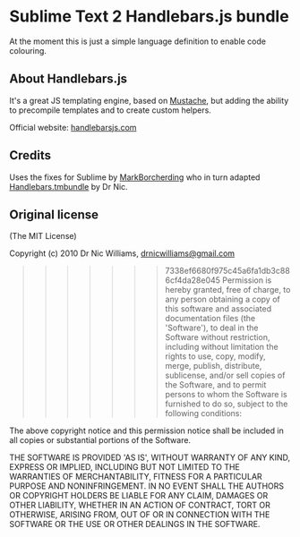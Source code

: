 # Sublime Text 2 Handlebars.js bundle

At the moment this is just a simple language definition to enable code colouring.

## About Handlebars.js

It's a great JS templating engine, based on [Mustache](http://mustache.github.com/), but adding the ability to precompile templates and to create custom helpers.

Official website: [handlebarsjs.com](http://handlebarsjs.com/)

## Credits

Uses the fixes for Sublime by [MarkBorcherding](https://github.com/MarkBorcherding/Handlebars.tmbundle) who in turn adapted [Handlebars.tmbundle](https://github.com/drnic/Handlebars.tmbundle) by Dr Nic.

## Original license

(The MIT License)

Copyright (c) 2010 Dr Nic Williams, drnicwilliams@gmail.com

>>>>>>> 7338ef6680f975c45a6fa1db3c886cf4da28e045
Permission is hereby granted, free of charge, to any person obtaining
a copy of this software and associated documentation files (the
'Software'), to deal in the Software without restriction, including
without limitation the rights to use, copy, modify, merge, publish,
distribute, sublicense, and/or sell copies of the Software, and to
permit persons to whom the Software is furnished to do so, subject to
the following conditions:

The above copyright notice and this permission notice shall be
included in all copies or substantial portions of the Software.

THE SOFTWARE IS PROVIDED 'AS IS', WITHOUT WARRANTY OF ANY KIND,
EXPRESS OR IMPLIED, INCLUDING BUT NOT LIMITED TO THE WARRANTIES OF
MERCHANTABILITY, FITNESS FOR A PARTICULAR PURPOSE AND NONINFRINGEMENT.
IN NO EVENT SHALL THE AUTHORS OR COPYRIGHT HOLDERS BE LIABLE FOR ANY
CLAIM, DAMAGES OR OTHER LIABILITY, WHETHER IN AN ACTION OF CONTRACT,
TORT OR OTHERWISE, ARISING FROM, OUT OF OR IN CONNECTION WITH THE
SOFTWARE OR THE USE OR OTHER DEALINGS IN THE SOFTWARE.
